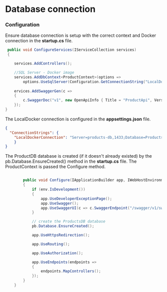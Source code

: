 # Database connection

### Configuration
Ensure database connection is setup with the correct context and Docker connection in the <strong>startup.cs</strong> file. 

```csharp
 public void ConfigureServices(IServiceCollection services)
 {

    services.AddControllers();

    //SQL Server - Docker image
    services.AddDbContext<ProductContext>(options =>
        options.UseSqlServer(Configuration.GetConnectionString("LocalDockerConnection")));        
            
    ervices.AddSwaggerGen(c =>
    {
        c.SwaggerDoc("v1", new OpenApiInfo { Title = "ProductApi", Version = "v1" });
    });
}

```

The LocalDocker connection is configured in the <strong>appsettings.json</strong> file.

```json
{
  "ConnectionStrings": {
    "LocalDockerConnection": "Server=products-db,1433;Database=ProductsDB;User ID=sa;Password=Passw0rd;Trusted_Connection=False;MultipleActiveResultSets=true"
    }
}

```
The ProductDB database is created (if it doesn't already existed) by the pb.Database.EnsureCreated() method in the <strong>startup.cs</strong> file.  The ProductContext is passed the Configure method.

```csharp

        public void Configure(IApplicationBuilder app, IWebHostEnvironment env, ProductContext pb)
        {
            if (env.IsDevelopment())
            {
                app.UseDeveloperExceptionPage();
                app.UseSwagger();
                app.UseSwaggerUI(c => c.SwaggerEndpoint("/swagger/v1/swagger.json", "ProductApi v1"));
            }

            // create the ProductsDB database
            pb.Database.EnsureCreated();

            app.UseHttpsRedirection();

            app.UseRouting();

            app.UseAuthorization();

            app.UseEndpoints(endpoints =>
            {
                endpoints.MapControllers();
            });
        }
    }
```